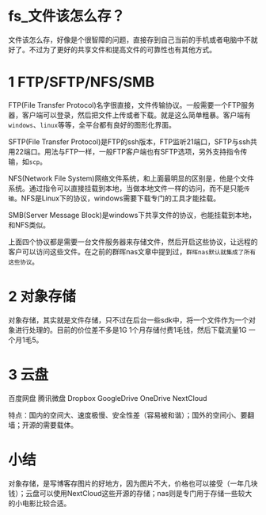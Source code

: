 # fs_文件该怎么存？
文件该怎么存，好像是个很智障的问题，直接存到自己当前的手机或者电脑中不就好了。不过为了更好的共享文件和提高文件的可靠性也有其他方式。
# 1 FTP/SFTP/NFS/SMB
FTP(File Transfer Protocol)名字很直接，文件传输协议。一般需要一个FTP服务器，客户端可以登录，然后把文件上传或者下载。就是这么简单粗暴。客户端有`windows`、`linux`等等，全平台都有良好的图形化界面。

SFTP(File Transfer Protocol)是FTP的ssh版本，FTP监听21端口，SFTP与ssh共用22端口。用法与FTP一样，一般FTP客户端也有SFTP选项，另外支持指令传输，如`scp`。

NFS(Network File System)网络文件系统，和上面最明显的区别是，他是个文件系统。通过指令可以直接挂载到本地，当做本地文件一样的访问，而不是只能`传输`。NFS是Linux下的协议，windows需要下载专门的工具才能挂载。

SMB(Server Message Block)是windows下共享文件的协议，也能挂载到本地，和NFS类似。

上面四个协议都是需要一台文件服务器来存储文件，然后开启这些协议，让远程的客户可以访问这些文件。在之前的群晖nas文章中提到过，`群晖nas默认就集成了所有这些协议`。

# 2 对象存储
对象存储，其实就是文件存储，只不过在后台一些sdk中，将一个文件作为一个对象进行处理的。目前的价位差不多是1G 1个月存储付费1毛钱，然后下载流量1G 一个月1毛5。

# 3 云盘
百度网盘 腾讯微盘 Dropbox GoogleDrive OneDrive NextCloud

特点：国内的空间大、速度极慢、安全性差（容易被和谐）；国外的空间小、要翻墙；开源的需要载体。

# 小结
对象存储，是写博客存图片的好地方，因为图片不大，价格也可以接受（一年几块钱）；云盘可以使用NextCloud这些开源的存储；nas则是专门用于存储一些较大的小电影比较合适。 
